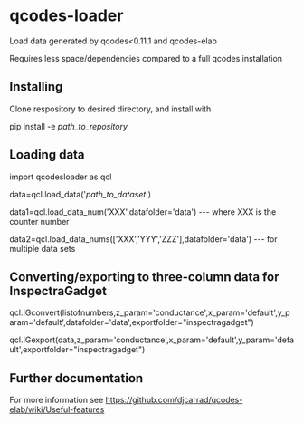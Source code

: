 # qcodes-loader
Load data generated by qcodes&lt;0.11.1 and qcodes-elab

Requires less space/dependencies compared to a full qcodes installation
## Installing
Clone respository to desired directory, and install with

pip install -e *path_to_repository*

## Loading data
import qcodesloader as qcl

data=qcl.load_data('*path_to_dataset*')

data1=qcl.load_data_num('XXX',datafolder='data') --- where XXX is the counter number

data2=qcl.load_data_nums(['XXX','YYY','ZZZ'],datafolder='data') --- for multiple data sets

## Converting/exporting to three-column data for InspectraGadget

qcl.IGconvert(listofnumbers,z_param='conductance',x_param='default',y_param='default',datafolder='data',exportfolder="inspectragadget")

qcl.IGexport(data,z_param='conductance',x_param='default',y_param='default',exportfolder="inspectragadget")

## Further documentation
For more information see https://github.com/djcarrad/qcodes-elab/wiki/Useful-features
